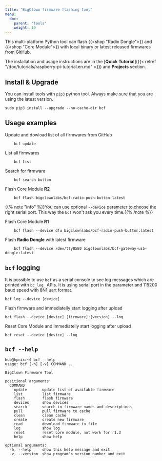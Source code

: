 ```yaml
---
title: "BigClown firmware flashing tool"
menu:
  doc:
    parent: 'tools'
    weight: 10
---
```


This multi-platform Python tool can flash {{<shop "Radio Dongle">}} and {{<shop "Core Module">}} with local binary or latest released firmwares from GitHub.

The installation and usage instructions are in the [**Quick Tutorial**]({{< relref "/doc/tutorials/raspberry-pi-tutorial.en.md" >}}) and **Projects** section.

## Install & Upgrade

You can install tools with `pip3` python tool. Always make sure that you are using the latest version.

    sudo pip3 install --upgrade --no-cache-dir bcf


## Usage examples

Update and dowload list of all firmwares from GitHub

        bcf update

List all firmwares

        bcf list

Search for firmware

        bcf search button

Flash Core Module **R2**

        bcf flash bigclownlabs/bcf-radio-push-button:latest

{{% note "info" %}}You can use optional `--device` parameter to choose the right serial port. This way the `bcf` won't ask you every time.{{% /note %}}

Flash Core Module **R1**

        bcf flash --device dfu bigclownlabs/bcf-radio-push-button:latest

Flash **Radio Dongle** with latest firmware

        bcf flash --device /dev/ttyUSB0 bigclownlabs/bcf-gateway-usb-dongle:latest

## `bcf` logging

It is possible to use `bcf` as a serial console to see log messages which are printed with `bc_log_` APIs. It is using serial port in the parameter and 115200 baud speed with 8N1 uart format.

    bcf log --device [device]

Flash firmware and immediatelly start logging after upload

    bcf flash --device [device] [firmware]:[version] --log

Reset Core Module and immediatelly start logging after upload

    bcf reset --device [device] --log

## `bcf --help`

```
hub@hpnix:~$ bcf --help
usage: bcf [-h] [-v] COMMAND ...

BigClown Firmware Tool

positional arguments:
  COMMAND
    update       update list of available firmware
    list         list firmware
    flash        flash firmware
    devices      show devices
    search       search in firmware names and descriptions
    pull         pull firmware to cache
    clean        clean cache
    create       create new firmware
    read         download firmware to file
    log          show log
    reset        reset core module, not work for r1.3
    help         show help

optional arguments:
  -h, --help     show this help message and exit
  -v, --version  show program's version number and exit

```
